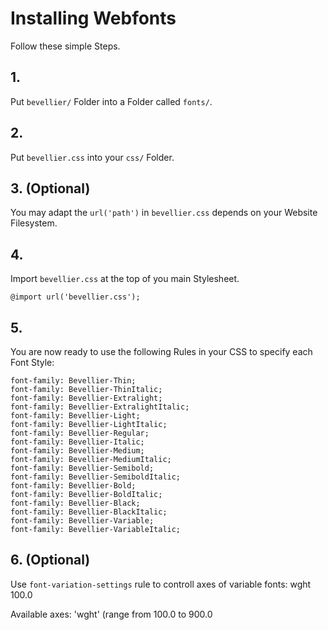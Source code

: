 # Installing Webfonts
Follow these simple Steps.

## 1.
Put `bevellier/` Folder into a Folder called `fonts/`.

## 2.
Put `bevellier.css` into your `css/` Folder.

## 3. (Optional)
You may adapt the `url('path')` in `bevellier.css` depends on your Website Filesystem.

## 4.
Import `bevellier.css` at the top of you main Stylesheet.

```
@import url('bevellier.css');
```

## 5.
You are now ready to use the following Rules in your CSS to specify each Font Style:
```
font-family: Bevellier-Thin;
font-family: Bevellier-ThinItalic;
font-family: Bevellier-Extralight;
font-family: Bevellier-ExtralightItalic;
font-family: Bevellier-Light;
font-family: Bevellier-LightItalic;
font-family: Bevellier-Regular;
font-family: Bevellier-Italic;
font-family: Bevellier-Medium;
font-family: Bevellier-MediumItalic;
font-family: Bevellier-Semibold;
font-family: Bevellier-SemiboldItalic;
font-family: Bevellier-Bold;
font-family: Bevellier-BoldItalic;
font-family: Bevellier-Black;
font-family: Bevellier-BlackItalic;
font-family: Bevellier-Variable;
font-family: Bevellier-VariableItalic;

```
## 6. (Optional)
Use `font-variation-settings` rule to controll axes of variable fonts:
wght 100.0

Available axes:
'wght' (range from 100.0 to 900.0

